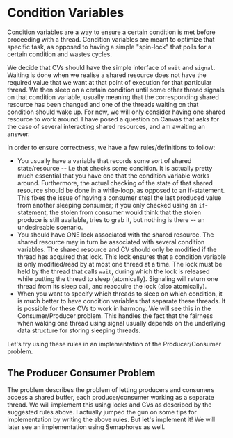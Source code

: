 # Condition Variables
Condition variables are a way to ensure a certain condition is met before proceeding with a thread. Condition variables are 
meant to optimize that specific task, as opposed to having a simple "spin-lock" that polls for a certain condition and wastes 
cycles. 

We decide that CVs should have the simple interface of `wait` and `signal`. Waiting is done when we realise a shared resource
does not have the required value that we want at that point of execution for that particular thread. We then sleep on a certain
condition until some other thread signals on that condition variable, usually meaning that the corresponding shared resource 
has been changed and one of the threads waiting on that condition should wake up. For now, we will only consider having one 
shared resource to work around. I have posed a question on Canvas that asks for the case of several interacting shared resources,
and am awaiting an answer.

In order to ensure correctness, we have a few rules/definitions to follow:

* You usually have a variable that records some sort of shared state/resource -- i.e that checks some condition. It is actually 
pretty much essential that you have one that the condition variable works around. Furthermore, the actual checking of the 
state of that shared resource should be done in a while-loop, as opposed to an if-statement. This fixes the issue of having 
a consumer steal the last produced value from another sleeping consumer; if you only checked using an `if`-statement, the 
stolen from consumer would think that the stolen produce is still available, tries to grab it, but nothing is there -- an
undesireable scenario.
* You should have ONE lock associated with the shared resource. The shared resource may in turn be associated with 
several condition variables. The shared resource and CV should only be modified if the thread has acquired that lock. This 
lock ensures that a condition variable is only modified/read by at most one thread at a time. The lock must be held by the 
thread that calls `wait`, during which the lock is released while putting the thread to sleep (atomically). Signaling will 
return one thread from its sleep call, and reacquire the lock (also atomically).
* When you want to specify which threads to sleep on which condition, it is much better to have condition variables that 
separate these threads. It is possible for these CVs to work in harmony. We will see this in the Consumer/Producer problem.
This handles the fact that the fairness when waking one thread using signal usually depends on the underlying data structure 
for storing sleeping threads.

Let's try using these rules in an implementation of the Producer/Consumer problem.

## The Producer Consumer Problem
The problem describes the problem of letting producers and consumers access a shared buffer, each producer/consumer working 
as a separate thread. We will implement this using locks and CVs as described by the suggested rules above. I actually jumped 
the gun on some tips for implementation by writing the above rules. But let's implement it! We will later see an implementation
using Semaphores as well.


